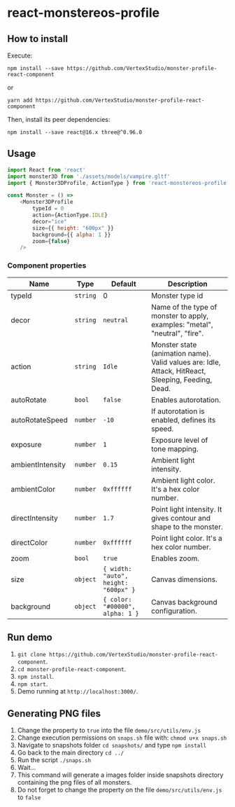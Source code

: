 # react-monstereos-profile

## How to install
Execute:
```
npm install --save https://github.com/VertexStudio/monster-profile-react-component
```
or
```
yarn add https://github.com/VertexStudio/monster-profile-react-component
```

Then, install its peer dependencies:
```
npm install --save react@16.x three@^0.96.0
```

## Usage

```javascript
import React from 'react'
import monster3D from './assets/models/vampire.gltf'
import { Monster3DProfile, ActionType } from 'react-monstereos-profile'

const Monster = () =>
    <Monster3DProfile
        typeId = 0        
        action={ActionType.IDLE}
        decor="ice"
        size={{ height: "600px" }}
        background={{ alpha: 1 }}
        zoom={false}
    />
```

### Component properties
| Name             | Type     | Default                              | Description                                                                                        |
| ---------------- | -------- | ------------------------------------ | -------------------------------------------------------------------------------------------------- |
| typeId           | `string` | 0                               | Monster type id               |
| decor            | `string` | `neutral`                            | Name of the type of monster to apply, examples: "metal", "neutral", "fire".                        |   
| action           | `string` | `Idle`                               | Monster state (animation name). Valid values are: Idle, Attack, HitReact, Sleeping, Feeding, Dead. |
| autoRotate       | `bool`   | `false`                              | Enables autorotation.                                                                              |
| autoRotateSpeed  | `number` | `-10`                                | If autorotation is enabled, defines its speed.                                                     |
| exposure         | `number` | `1`                                  | Exposure level of tone mapping.                                                                    |
| ambientIntensity | `number` | `0.15`                               | Ambient light intensity.                                                                           |
| ambientColor     | `number` | `0xffffff`                           | Ambient light color. It's a hex color number.                                                      |
| directIntensity  | `number` | `1.7`                                | Point light intensity. It gives contour and shape to the monster.                                  |
| directColor      | `number` | `0xffffff`                           | Point light color. It's a hex color number.                                                        |
| zoom             | `bool`   | `true`                               | Enables zoom.                                                                                      |
| size             | `object` | `{ width: "auto", height: "600px" }` | Canvas dimensions.                                                                                 |
| background       | `object` | `{ color: "#00000", alpha: 1 }`      | Canvas background configuration.                                                                   |


## Run demo

1. `git clone https://github.com/VertexStudio/monster-profile-react-component`.
2. `cd monster-profile-react-component`.
3. `npm install`.
4. `npm start`.
5. Demo running at `http://localhost:3000/`. 

## Generating PNG files

1) Change the property to `true` into the file `demo/src/utils/env.js`
2) Change execution permissions on `snaps.sh` file with: `chmod u+x snaps.sh`
3) Navigate to snapshots folder `cd snapshots/` and type `npm install`
4) Go back to the main directory `cd ../`
5) Run the script `./snaps.sh`
6) Wait...
7) This command will generate a images folder inside snapshots directory containing the png files of all monsters.
8) Do not forget to change the property on the file `demo/src/utils/env.js` to `false`